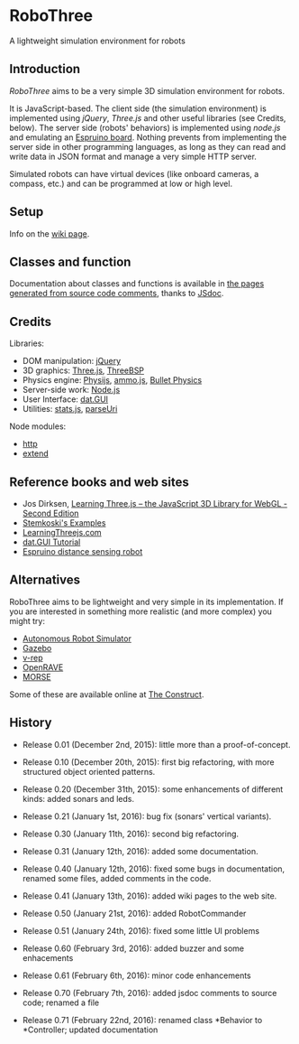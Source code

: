 # RoboThree

A lightweight simulation environment for robots

## Introduction

_RoboThree_ aims to be a very simple 3D simulation environment for robots.

It is JavaScript-based. The client side (the simulation environment) is implemented using *jQuery*, *Three.js* and other useful libraries (see Credits, below).
The server side (robots' behaviors) is implemented using *node.js* and emulating an [Espruino board](http://www.espruino.com/). Nothing prevents from implementing the server side in other programming languages, as long as they can read and write data in JSON format and manage a very simple HTTP server.

Simulated robots can have virtual devices (like onboard cameras, a compass, etc.) and can be programmed at low or high level.

## Setup

Info on the [wiki page](https://github.com/loristissino/RoboThree/wiki/Setup).

## Classes and function

Documentation about classes and functions is available in [the pages generated from source code comments](http://loristissino.github.io/RoboThree/index.html), thanks to [JSdoc](https://github.com/jsdoc3/jsdoc).

## Credits

Libraries:

* DOM manipulation: [jQuery](https://jquery.com/)
* 3D graphics: [Three.js](http://threejs.org/), [ThreeBSP](https://github.com/sshirokov/ThreeBSP)
* Physics engine: [Physijs](http://chandlerprall.github.io/Physijs/), [ammo.js](https://github.com/kripken/ammo.js/), [Bullet Physics](http://www.bulletphysics.org/)
* Server-side work: [Node.js](https://nodejs.org/en/)
* User Interface: [dat.GUI](https://code.google.com/p/dat-gui/)
* Utilities: [stats.js](http://github.com/mrdoob/stats.js), [parseUri](http://blog.stevenlevithan.com/archives/parseuri)

Node modules:

* [http](https://www.npmjs.com/package/http)
* [extend](https://www.npmjs.com/package/extend)

## Reference books and web sites

* Jos Dirksen, [Learning Three.js – the JavaScript 3D Library for WebGL - Second Edition](https://www.packtpub.com/web-development/learning-threejs-javascript-3d-library-webgl-second-edition)
* [Stemkoski's Examples](http://stemkoski.github.io/Three.js/)
* [LearningThreejs.com](http://learningthreejs.com/)
* [dat.GUI Tutorial](http://workshop.chromeexperiments.com/examples/gui/#1--Basic-Usage)
* [Espruino distance sensing robot](http://www.espruino.com/distance_sensing_robot)

## Alternatives

RoboThree aims to be lightweight and very simple in its implementation. If you are interested in something
more realistic (and more complex) you might try:

* [Autonomous Robot Simulator](http://sourceforge.net/projects/arsproject/)
* [Gazebo](http://gazebosim.org/)
* [v-rep](http://www.coppeliarobotics.com/downloads.html)
* [OpenRAVE](http://www.openrave.org/)
* [MORSE](https://www.openrobots.org/wiki/morse)

Some of these are available online at [The Construct](http://www.theconstructsim.com/).

## History

* Release 0.01 (December 2nd, 2015): little more than a proof-of-concept.

* Release 0.10 (December 20th, 2015): first big refactoring, with more structured object oriented patterns.

* Release 0.20 (December 31th, 2015): some enhancements of different kinds: added sonars and leds.

* Release 0.21 (January 1st, 2016): bug fix (sonars' vertical variants).

* Release 0.30 (January 11th, 2016): second big refactoring.

* Release 0.31 (January 12th, 2016): added some documentation.

* Release 0.40 (January 12th, 2016): fixed some bugs in documentation, renamed some files, added comments in the code.

* Release 0.41 (January 13th, 2016): added wiki pages to the web site.

* Release 0.50 (January 21st, 2016): added RobotCommander

* Release 0.51 (January 24th, 2016): fixed some little UI problems

* Release 0.60 (February 3rd, 2016): added buzzer and some enhacements

* Release 0.61 (February 6th, 2016): minor code enhancements

* Release 0.70 (February 7th, 2016): added jsdoc comments to source code; renamed a file

* Release 0.71 (February 22nd, 2016): renamed class *Behavior to *Controller; updated documentation
